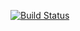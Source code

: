 [![Build Status](http://192.168.31.132:8080/buildStatus/icon?job=deploiment)](http://192.168.31.132:8080/job/deploiment/)
